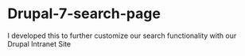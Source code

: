 # Drupal-7-search-page
I developed this to further customize our search functionality with our Drupal Intranet Site
